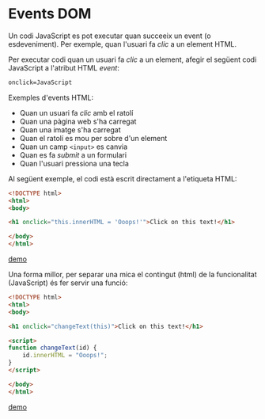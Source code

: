 Events DOM
==========

Un codi JavaScript es pot executar quan succeeix un event (o esdeveniment). Per exemple, quan l'usuari fa _clic_ a un element HTML.

Per executar codi quan un usuari fa _clic_ a un element, afegir el següent codi JavaScript a l'atribut HTML _event_:

```html
onclick=JavaScript
```

Exemples d'events HTML:
- Quan un usuari fa _clic_ amb el ratolí
- Quan una pàgina web s'ha carregat
- Quan una imatge s'ha carregat
- Quan el ratolí es mou per sobre d'un element
- Quan un camp `<input>` es canvia
- Quan es fa _submit_ a un formulari
- Quan l'usuari pressiona una tecla

Al següent exemple, el codi està escrit directament a l'etiqueta HTML:

```html
<!DOCTYPE html>
<html>
<body>

<h1 onclick="this.innerHTML = 'Ooops!'">Click on this text!</h1>

</body>
</html>
```

[demo](https://www.w3schools.com/js/tryit.asp?filename=tryjs_event_onclick2)

Una forma millor, per separar una mica el contingut (html) de la funcionalitat (JavaScript) és fer servir una funció:

```html
<!DOCTYPE html>
<html>
<body>

<h1 onclick="changeText(this)">Click on this text!</h1>

<script>
function changeText(id) { 
    id.innerHTML = "Ooops!";
}
</script>

</body>
</html>
```

[demo](https://www.w3schools.com/js/tryit.asp?filename=tryjs_event_onclick3)


